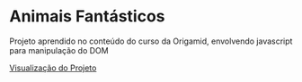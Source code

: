 # Animais Fantásticos
Projeto aprendido no conteúdo do curso da Origamid, envolvendo javascript para manipulação do DOM

[Visualização do Projeto](https://thicsilva.github.io/animais-fantasticos)
